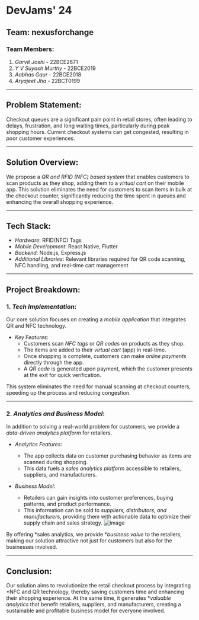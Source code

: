 # DevJams' 24

## Team: nexusforchange

### Team Members:
1. *Garvit Joshi* - 22BCE2671
2. *Y V Suyash Murthy* - 22BCE2019
3. *Aabhas Gaur* - 22BCE2018
4. *Aryajeet Jha* - 22BCT0199

---

## Problem Statement:
Checkout queues are a significant pain point in retail stores, often leading to delays, frustration, and long waiting times, particularly during peak shopping hours. Current checkout systems can get congested, resulting in poor customer experiences.

---

## Solution Overview:
We propose a *QR and RFID (NFC) based system* that enables customers to scan products as they shop, adding them to a *virtual cart* on their mobile app. This solution eliminates the need for customers to scan items in bulk at the checkout counter, significantly reducing the time spent in queues and enhancing the overall shopping experience.

---

## Tech Stack:
- *Hardware*: RFID(NFC) Tags
- *Mobile Development*: React Native, Flutter
- *Backend*: Node.js, Express.js
- *Additional Libraries*: Relevant libraries required for QR code scanning, NFC handling, and real-time cart management

---

## Project Breakdown:

### 1. *Tech Implementation*:
Our core solution focuses on creating a *mobile application* that integrates QR and NFC technology. 

- *Key Features*:
  - Customers scan *NFC tags* or *QR codes* on products as they shop.
  - The items are added to their *virtual cart* (app) in real-time.
  - Once shopping is complete, customers can make *online payments* directly through the app.
  - A *QR code* is generated upon payment, which the customer presents at the exit for quick verification.

This system eliminates the need for manual scanning at checkout counters, speeding up the process and reducing congestion.

---

### 2. *Analytics and Business Model*:
In addition to solving a real-world problem for customers, we provide a *data-driven analytics platform* for retailers.

- *Analytics Features*:
  - The app collects data on customer purchasing behavior as items are scanned during shopping.
  - This data fuels a *sales analytics platform* accessible to retailers, suppliers, and manufacturers.
  
- *Business Model*:
  - Retailers can gain insights into customer preferences, buying patterns, and product performance.
  - This information can be sold to *suppliers, distributors, and manufacturers*, providing them with actionable data to optimize their supply chain and sales strategy.
    ![image](https://github.com/user-attachments/assets/1fd31a4f-4995-4fac-b700-890272d178fc)


By offering *sales analytics, we provide **business value* to the retailers, making our solution attractive not just for customers but also for the businesses involved.

---

## Conclusion:
Our solution aims to revolutionize the retail checkout process by integrating *NFC and QR technology, thereby saving customers time and enhancing their shopping experience. At the same time, it generates **valuable analytics* that benefit retailers, suppliers, and manufacturers, creating a sustainable and profitable business model for everyone involved.
